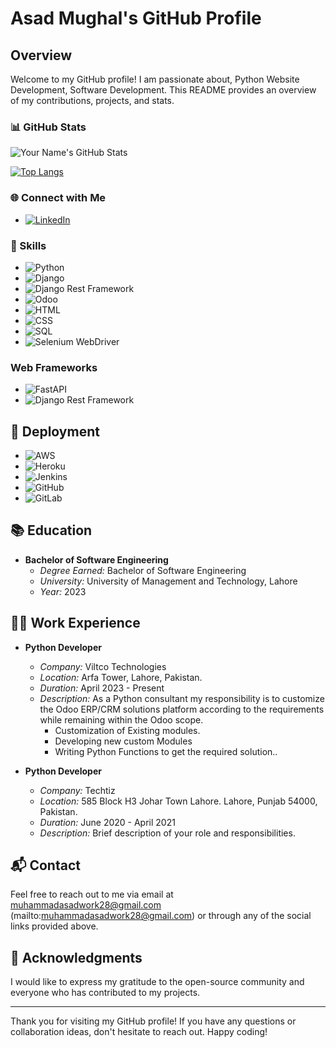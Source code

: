 # Asad Mughal's GitHub Profile

## Overview

Welcome to my GitHub profile! I am passionate about, Python Website Development, Software Development. This README provides an overview of my contributions, projects, and stats.

### 📊 GitHub Stats

![Your Name's GitHub Stats](https://github-readme-stats.vercel.app/api?username=asadmughal786&show_icons=true&theme=dark)

[![Top Langs](https://github-readme-stats.vercel.app/api/top-langs/?username=asadmughal786e&layout=compact&theme=dark)](https://github.com/asadmughal786)


### 🌐 Connect with Me

- [![LinkedIn](https://img.shields.io/badge/LinkedIn-Connect-blue?logo=linkedin)](www.linkedin.com/in/muhammad-asad-python-developer)

### 🚀 Skills

- ![Python](https://img.shields.io/badge/Python-Description-informational?logo=python)
- ![Django](https://img.shields.io/badge/Django-Summary-informational?logo=django)
- ![Django Rest Framework](https://img.shields.io/badge/Django%20Rest%20Framework-Overview-informational?logo=drf)
- ![Odoo](https://img.shields.io/badge/Odoo-Description-informational?logo=odoo)
- ![HTML](https://img.shields.io/badge/HTML-Overview-informational?logo=html5)
- ![CSS](https://img.shields.io/badge/CSS-Overview-informational?logo=css3)
- ![SQL](https://img.shields.io/badge/SQL-Overview-informational?logo=sql)
- ![Selenium WebDriver](https://img.shields.io/badge/Selenium%20WebDriver-Description-informational?logo=selenium)

### Web Frameworks

- ![FastAPI](https://img.shields.io/badge/FastAPI-Description-informational?logo=fastapi)
- ![Django Rest Framework](https://img.shields.io/badge/Django%20Rest%20Framework-Description-informational?logo=drf)


## 🚀 Deployment

- ![AWS](https://img.shields.io/badge/AWS-Deployed-informational?logo=amazon-aws)
- ![Heroku](https://img.shields.io/badge/Heroku-Deployed-informational?logo=heroku)
- ![Jenkins](https://img.shields.io/badge/Jenkins-Deployed-informational?logo=jenkins)
- ![GitHub](https://img.shields.io/badge/GitHub-Deployed-informational?logo=github)
- ![GitLab](https://img.shields.io/badge/GitLab-Deployed-informational?logo=gitlab)

## 📚 Education

- **Bachelor of Software Engineering**
  - *Degree Earned:* Bachelor of Software Engineering
  - *University:* University of Management and Technology, Lahore
  - *Year:* 2023

## 👨‍💻 Work Experience

- **Python Developer**
  - *Company:* Viltco Technologies
  - *Location:* Arfa Tower, Lahore, Pakistan.
  - *Duration:* April 2023 - Present
  - *Description:* As a Python consultant my responsibility is to customize the Odoo ERP/CRM solutions platform according to the requirements while remaining within the Odoo scope.
      - Customization of Existing modules.
      - Developing new custom Modules
      - Writing Python Functions to get the required solution..

- **Python Developer**
  - *Company:* Techtiz
  - *Location:* 585 Block H3 Johar Town Lahore. Lahore, Punjab 54000, Pakistan.
  - *Duration:* June 2020 - April 2021
  - *Description:* Brief description of your role and responsibilities.

## 📬 Contact

Feel free to reach out to me via email at muhammadasadwork28@gmail.com (mailto:muhammadasadwork28@gmail.com) or through any of the social links provided above.

## 🙏 Acknowledgments

I would like to express my gratitude to the open-source community and everyone who has contributed to my projects.

---

Thank you for visiting my GitHub profile! If you have any questions or collaboration ideas, don't hesitate to reach out. Happy coding!

